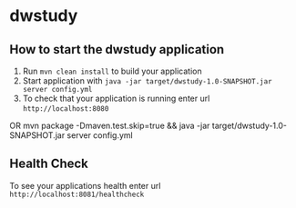 # dwstudy

How to start the dwstudy application
---

1. Run `mvn clean install` to build your application
1. Start application with `java -jar target/dwstudy-1.0-SNAPSHOT.jar server config.yml`
1. To check that your application is running enter url `http://localhost:8080`

OR
mvn package -Dmaven.test.skip=true && java -jar target/dwstudy-1.0-SNAPSHOT.jar server config.yml

Health Check
---

To see your applications health enter url `http://localhost:8081/healthcheck`
